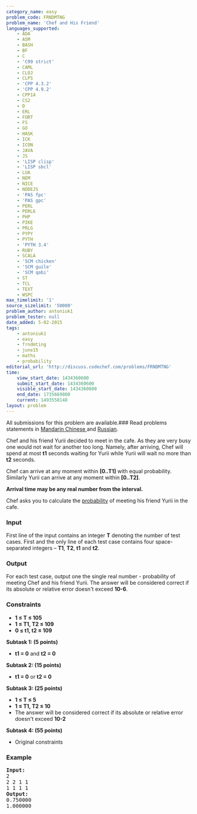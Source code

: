 ```yaml
---
category_name: easy
problem_code: FRNDMTNG
problem_name: 'Chef and His Friend'
languages_supported:
    - ADA
    - ASM
    - BASH
    - BF
    - C
    - 'C99 strict'
    - CAML
    - CLOJ
    - CLPS
    - 'CPP 4.3.2'
    - 'CPP 4.9.2'
    - CPP14
    - CS2
    - D
    - ERL
    - FORT
    - FS
    - GO
    - HASK
    - ICK
    - ICON
    - JAVA
    - JS
    - 'LISP clisp'
    - 'LISP sbcl'
    - LUA
    - NEM
    - NICE
    - NODEJS
    - 'PAS fpc'
    - 'PAS gpc'
    - PERL
    - PERL6
    - PHP
    - PIKE
    - PRLG
    - PYPY
    - PYTH
    - 'PYTH 3.4'
    - RUBY
    - SCALA
    - 'SCM chicken'
    - 'SCM guile'
    - 'SCM qobi'
    - ST
    - TCL
    - TEXT
    - WSPC
max_timelimit: '1'
source_sizelimit: '50000'
problem_author: antoniuk1
problem_tester: null
date_added: 5-02-2015
tags:
    - antoniuk1
    - easy
    - frndmting
    - june15
    - maths
    - probability
editorial_url: 'http://discuss.codechef.com/problems/FRNDMTNG'
time:
    view_start_date: 1434360600
    submit_start_date: 1434360600
    visible_start_date: 1434360600
    end_date: 1735669800
    current: 1493558148
layout: problem
---
```

All submissions for this problem are available.###  Read problems statements in [Mandarin Chinese ](http://www.codechef.com/download/translated/JUNE15/mandarin/FRNDMTNG.pdf) and [Russian](http://www.codechef.com/download/translated/JUNE15/russian/FRNDMTNG.pdf).

Chef and his friend Yurii decided to meet in the cafe. As they are very busy one would not wait for another too long. Namely, after arriving, Chef will spend at most **t1** seconds waiting for Yurii while Yurii will wait no more than **t2** seconds.

Chef can arrive at any moment within **\[0..T1\]** with equal probability. Similarly Yurii can arrive at any moment within **\[0..T2\]**.

**Arrival time may be any real number from the interval.**

Chef asks you to calculate the [probability](http://en.wikipedia.org/wiki/Probability) of meeting his friend Yurii in the cafe.

### Input

First line of the input contains an integer **T** denoting the number of test cases. First and the only line of each test case contains four space-separated integers – **T1**, **T2**, **t1** and **t2**.

### Output

For each test case, output one the single real number - probability of meeting Chef and his friend Yurii. The answer will be considered correct if its absolute or relative error doesn't exceed **10-6**.

### Constraints

- **1 ≤ T ≤ 105**
- **1 ≤ T1, T2 ≤ 109**
- **0 ≤ t1, t2 ≤ 109**

**Subtask 1: (5 points)**

- **t1 = 0** and **t2 = 0**

**Subtask 2: (15 points)**

- **t1 = 0** or **t2 = 0**

**Subtask 3: (25 points)**

- **1 ≤ T ≤ 5**
- **1 ≤ T1, T2 ≤ 10**
- The answer will be considered correct if its absolute or relative error doesn't exceed **10-2**

**Subtask 4: (55 points)**

- Original constraints

### Example

<pre><b>Input:</b>
2
2 2 1 1
1 1 1 1
<b>Output:</b>
0.750000
1.000000
</pre>